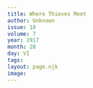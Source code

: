 ```yaml
---
title: Where Thieves Meet
author: Unknown
issue: 18
volume: 7
year: 1917
month: 28
day: VI
tags:
layout: page.njk
image:
---
```





